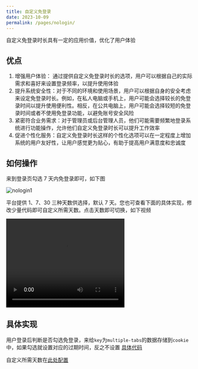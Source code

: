 ```yaml
---
title: 自定义免登录
date: 2023-10-09
permalink: /pages/nologin/
---
```


自定义免登录时长具有一定的应用价值，优化了用户体验

## 优点

1. 增强用户体验： 通过提供自定义免登录时长的选项，用户可以根据自己的实际需求和喜好来设置登录频率，以提升使用体验
2. 提升系统安全性：对于不同的环境和使用场景，用户可以根据自身的安全考虑来设定免登录时长。例如，在私人电脑或手机上，用户可能会选择较长的免登录时间以提升使用便利性。相反，在公共电脑上，用户可能会选择较短的免登录时间或者不使用免登录功能，以避免账号安全风险
3. 紧密符合业务需求：对于管理员或后台管理人员，他们可能需要频繁地登录系统进行功能操作，允许他们自定义免登录时长可以提升工作效率
4. 促进个性化服务：自定义免登录时长这样的个性化选项可以在一定程度上增加系统的用户友好性，让用户感觉更为贴心，有助于提高用户满意度和忠诚度

## 如何操作

来到登录页勾选 7 天内免登录即可，如下图

![nologin1](~@alias/img/login/no1.jpg)

平台提供 1、7、30 三种天数供选择，默认 7 天。您也可查看下面的具体实现，修改少量代码即可自定义所需天数。点击天数即可切换，如下视频

<video width="320" height="240" controls>
  <source :src="$withBase('/video/nologin.mov')" type="video/mp4">
</video>

## 具体实现

用户登录后判断是否勾选免登录，来给`key`为`multiple-tabs`的数据存储到`cookie`中，如果勾选就设置对应的过期时间，反之不设置 [具体代码](https://gitee.com/yiming_chang/vue-pure-admin/blob/main/src/utils/auth.ts#L55-L63)

自定义所需天数在[此处配置](https://gitee.com/yiming_chang/vue-pure-admin/blob/main/src/views/login/index.vue#L243-L245)
